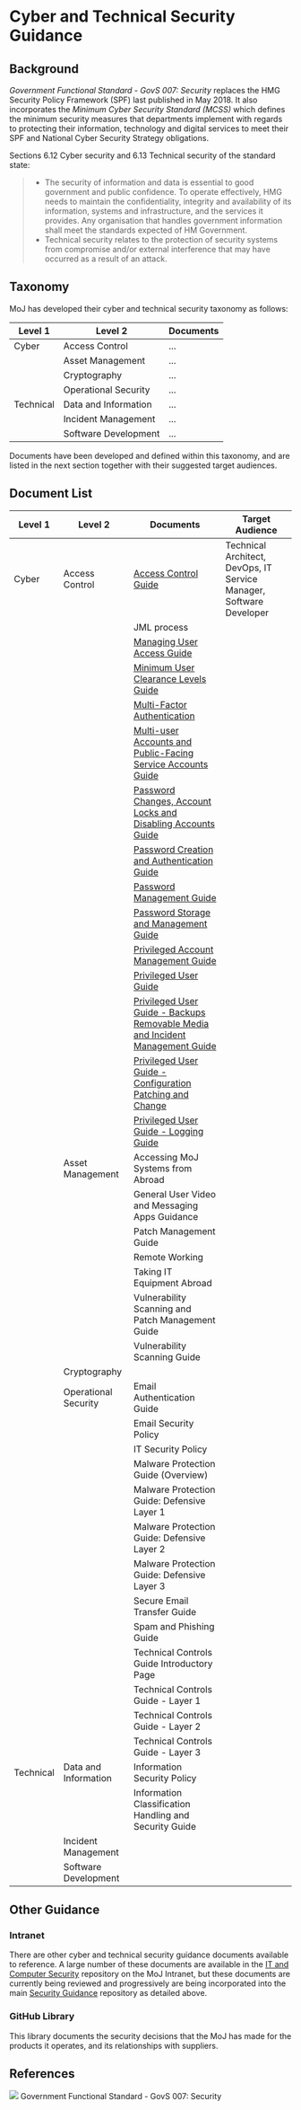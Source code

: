 # Cyber and Technical Security Guidance

## Background

*Government Functional Standard - GovS 007: Security* replaces the HMG Security Policy Framework (SPF) last published in May 2018. It also incorporates the *Minimum Cyber Security Standard (MCSS)* which defines the minimum security measures that departments implement with regards to protecting their information, technology and digital services to meet their SPF and National Cyber Security Strategy obligations.

Sections 6.12 Cyber security and 6.13 Technical security of the standard state:

> - The security of information and data is essential to good government and public confidence. To operate effectively, HMG needs to maintain the confidentiality, integrity and availability of its information, systems and infrastructure, and the services it provides. Any organisation that handles government information shall meet the standards expected of HM Government.
> - Technical security relates to the protection of security systems from compromise and/or external interference that may have occurred as a result of an attack.

## Taxonomy

MoJ has developed their cyber and technical security taxonomy as follows:

| Level 1 | Level 2 | Documents |
| --- | --- | --- |
| Cyber | Access Control | ... |
| | Asset Management | ... |
| | Cryptography | ... |
| | Operational Security | ... |
| Technical | Data and Information | ... |
| | Incident Management | ... |
| | Software Development | ... |

Documents have been developed and defined within this taxonomy, and are listed in the next section together with their suggested target audiences.

## Document List

| Level 1 | Level 2 | Documents | Target Audience |
| --- | --- | --- | --- |
| Cyber | Access Control | [Access Control Guide](/access-control-guide.md) | Technical Architect, DevOps, IT Service Manager, Software Developer |
| | | JML process | |
| | | [Managing User Access Guide](https://github.com/ministryofjustice/security-guidance/blob/Local/policies/managing-user-access-guide.md) |  |
| | | [Minimum User Clearance Levels Guide](https://github.com/ministryofjustice/security-guidance/blob/Local/policies/minimum-user-clearance-requirements-guide.md) | |
| | | [Multi-Factor Authentication](https://github.com/ministryofjustice/security-guidance/blob/Local/policies/multi-Factor-authentication-mfa-guide.md) | |
| | | [Multi-user Accounts and Public-Facing Service Accounts Guide](https://github.com/ministryofjustice/security-guidance/blob/Local/policies/multi-user-accounts-and-public-facing-service-accounts-guide.md) | |
| | | [Password Changes, Account Locks and Disabling Accounts Guide](https://github.com/ministryofjustice/security-guidance/blob/Local/policies/password-changes-account-locks-and-disabling-accounts-guide.md) | |
| | | [Password Creation and Authentication Guide](https://github.com/ministryofjustice/security-guidance/blob/Local/policies/password-creation-and-authentication-guide.md) | |
| | | [Password Management Guide](https://github.com/ministryofjustice/security-guidance/blob/Local/policies/password-management-guide.md) | |
| | | [Password Storage and Management Guide](https://github.com/ministryofjustice/security-guidance/blob/Local/policies/password-storage-and-management-guide.md) | |
| | | [Privileged Account Management Guide](https://github.com/ministryofjustice/security-guidance/blob/Local/policies/privileged-account-management-guide.md) | |
| | | [Privileged User Guide](https://github.com/ministryofjustice/security-guidance/blob/Local/policies/privileged-user-guide.md) | |
| | | [Privileged User Guide - Backups Removable Media and Incident Management Guide](https://github.com/ministryofjustice/security-guidance/blob/Local/policies/privileged-user-backups-removable-media-and-incident-management-guide.md) | |
| | | [Privileged User Guide - Configuration Patching and Change](https://github.com/ministryofjustice/security-guidance/blob/Local/policies/privileged-user-configuration-patching-and-change-management-guide.md) | |
| | | [Privileged User Guide - Logging Guide](https://github.com/ministryofjustice/security-guidance/blob/Local/policies/privileged-user-logging-and-protective-monitoring-guide.md) |
| | Asset Management | Accessing MoJ Systems from Abroad | |
| | | General User Video and Messaging Apps Guidance | |
| | | Patch Management Guide | |
| | | Remote Working | |
| | | Taking IT Equipment Abroad | |
| | | Vulnerability Scanning and Patch Management Guide | |
| | | Vulnerability Scanning Guide | |
| | Cryptography |
| | Operational Security | Email Authentication Guide | |
| | | Email Security Policy | |
| | | IT Security Policy | |
| | | Malware Protection Guide (Overview) | |
| | | Malware Protection Guide: Defensive Layer 1 | |
| | | Malware Protection Guide: Defensive Layer 2 | |
| | | Malware Protection Guide: Defensive Layer 3 | |
| | | Secure Email Transfer Guide | |
| | | Spam and Phishing Guide | |
| | | Technical Controls Guide Introductory Page | |
| | | Technical Controls Guide - Layer 1 | |
| | | Technical Controls Guide - Layer 2 | |
| | | Technical Controls Guide - Layer 3 | |
| Technical | Data and Information | Information Security Policy | |
| | | Information Classification Handling and Security Guide | |
| | Incident Management |
| | Software Development |

## Other Guidance

### Intranet

There are other cyber and technical security guidance documents available to reference. A large number of these documents are available in the [IT and Computer Security](https://intranet.justice.gov.uk/guidance/security/it-computer-security/) repository on the MoJ Intranet, but these documents are currently being reviewed and progressively are being incorporated into the main [Security Guidance](https://ministryofjustice.github.io/security-guidance/#moj-security--guidance) repository as detailed above.

### GitHub Library

This library documents the security decisions that the MoJ has made for the products it operates, and its relationships with suppliers.

## References

![](https://github.com/ministryofjustice/security-guidance/blob/Local/images/GovS_007_Thumbnail.png) Government Functional Standard - GovS 007: Security
